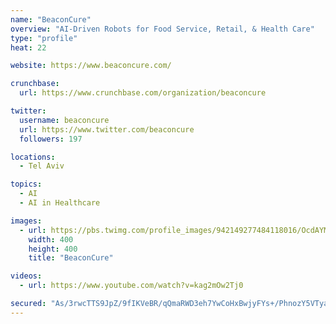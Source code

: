 ```yaml
---
name: "BeaconCure"
overview: "AI-Driven Robots for Food Service, Retail, & Health Care"
type: "profile"
heat: 22

website: https://www.beaconcure.com/

crunchbase:
  url: https://www.crunchbase.com/organization/beaconcure

twitter:
  username: beaconcure
  url: https://www.twitter.com/beaconcure
  followers: 197

locations:
  - Tel Aviv

topics:
  - AI
  - AI in Healthcare

images:
  - url: https://pbs.twimg.com/profile_images/942149277484118016/OcdAYMGN_400x400.jpg
    width: 400
    height: 400
    title: "BeaconCure"

videos:
  - url: https://www.youtube.com/watch?v=kag2mOw2Tj0

secured: "As/3rwcTTS9JpZ/9fIKVeBR/qQmaRWD3eh7YwCoHxBwjyFYs+/PhnozY5VTyar07TOg9jMF10AMyfrNlzHkBMcwPXlhraLAXz306tqqy8n40yKk6ri+aKX4ztaAWhWRhN9SNfIufUICqeiNK6ACmvwRxLrufSLaWVbnmRMWLHhFJf7eKz0z79+Mu4rcsqnh4I/1kvymsNiAdNZ1png9xnQy6TA9w7uGvFteBWFGv7J7EWkZkCghaw1oEa3kQs9C8fUXm2eiLw6w6HAYCCrn2d/TvqUUJQOLhLm59hFCoOWg8x8+HP7Mrcgo1QKjWNXSX;reqHG1VW096YxkECiDDQOQ=="
---
```


